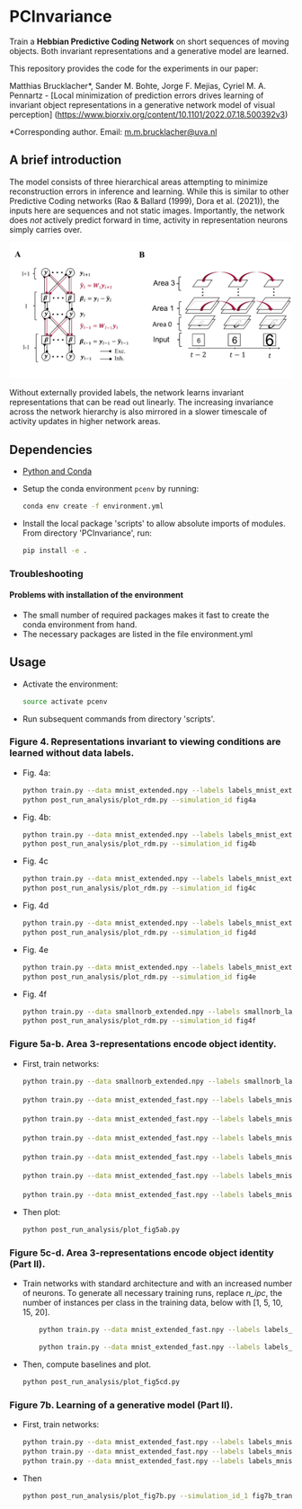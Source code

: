 # PCInvariance

Train a **Hebbian Predictive Coding Network** on short sequences of moving objects. Both invariant representations and a generative model are learned.

This repository provides the code for the experiments in our paper:

Matthias Brucklacher*, Sander M. Bohte, Jorge F. Mejias, Cyriel M. A. Pennartz - [Local minimization of prediction errors drives learning of invariant object representations in a generative network model of visual perception] (https://www.biorxiv.org/content/10.1101/2022.07.18.500392v3)

&ast;Corresponding author. Email: m.m.brucklacher@uva.nl


## A brief introduction

The model consists of three hierarchical areas attempting to minimize reconstruction errors in inference and learning. While this is similar to other Predictive Coding networks (Rao & Ballard (1999), Dora et al. (2021)), the inputs here are sequences and not static images. Importantly, the network does *not* actively predict forward in time, activity in representation neurons simply carries over. 

<img src="readme_media/model.png" alt="mode" width="800"/>

Without externally provided labels, the network learns invariant representations that can be read out linearly. The increasing invariance across the network hierarchy is also mirrored in a slower timescale of activity updates in higher network areas.

## Dependencies
- [Python and Conda](https://www.anaconda.com/)
- Setup the conda environment `pcenv` by running:

    ```bash
    conda env create -f environment.yml
    ```

- Install the local package 'scripts' to allow absolute imports of modules. From directory 'PCInvariance', run:
    ```bash
    pip install -e .
    ```

### Troubleshooting
#### Problems with installation of the environment
- The small number of required packages makes it fast to create the conda environment from hand. 
- The necessary packages are listed in the file environment.yml

## **Usage**
- Activate the environment:
    ```bash
    source activate pcenv
    ```
- Run subsequent commands from directory 'scripts'.

### **Figure 4. Representations invariant to viewing conditions are learned without data labels.**
- Fig. 4a: 
    ```bash
    python train.py --data mnist_extended.npy --labels labels_mnist_extended.npy --trafos 0 0 0 --resultfolder fig4a --epochs 0
    python post_run_analysis/plot_rdm.py --simulation_id fig4a 
    ```

- Fig. 4b:
    ```bash
    python train.py --data mnist_extended.npy --labels labels_mnist_extended.npy --trafos 1 1 1 --resultfolder fig4b --epochs 20
    python post_run_analysis/plot_rdm.py --simulation_id fig4b
    ```

- Fig. 4c
    ```bash
    python train.py --data mnist_extended.npy --labels labels_mnist_extended.npy --trafos 0 0 0 --resultfolder fig4c --epochs 20
    python post_run_analysis/plot_rdm.py --simulation_id fig4c
    ```

- Fig. 4d
    ```bash
    python train.py --data mnist_extended.npy --labels labels_mnist_extended.npy --trafos 0 0 0 --noise_on 1 --resultfolder fig4d --epochs 20
    python post_run_analysis/plot_rdm.py --simulation_id fig4d
    ```

- Fig. 4e
    ```bash
    python train.py --data mnist_extended.npy --labels labels_mnist_extended.npy --trafos 2 2 2 --resultfolder fig4e --epochs 20
    python post_run_analysis/plot_rdm.py --simulation_id fig4e
    ```

- Fig. 4f
    ```bash
    python train.py --data smallnorb_extended.npy --labels smallnorb_labels.npy --trafos 0 0 0 --resultfolder fig4f --epochs 20
    python post_run_analysis/plot_rdm.py --simulation_id fig4f
    ```
### **Figure 5a-b. Area 3-representations encode object identity.**
- First, train networks:
    ```bash
    python train.py --data smallnorb_extended.npy --labels smallnorb_labels.npy --trafos 0 0 0 --resultfolder fig5a --epochs 20 --n_runs 4

    python train.py --data mnist_extended_fast.npy --labels labels_mnist_extended.npy --trafos 0 0 0 --resultfolder fig5b_trafo-0_static-0_noise-0 --epochs 20 --n_runs 4

    python train.py --data mnist_extended_fast.npy --labels labels_mnist_extended.npy --trafos 1 1 1 --resultfolder fig5b_trafo-1_static-0_noise-0 --epochs 20 --n_runs 4

    python train.py --data mnist_extended_fast.npy --labels labels_mnist_extended.npy --trafos 2 2 2 --resultfolder fig5b_trafo-2_static-0_noise-0 --epochs 20 --n_runs 4

    python train.py --data mnist_extended_fast.npy --labels labels_mnist_extended.npy --trafos 0 0 0 --resultfolder fig5b_trafo-0_static-1_noise-0 --do_train_static 1 --epochs 20 --n_runs 4

    python train.py --data mnist_extended_fast.npy --labels labels_mnist_extended.npy --trafos 1 1 1 --resultfolder fig5b_trafo-1_static-1_noise-0 --do_train_static 1 --epochs 20 --n_runs 4

    python train.py --data mnist_extended_fast.npy --labels labels_mnist_extended.npy --trafos 2 2 2 --resultfolder fig5b_trafo-2_static-1_noise-0 --do_train_static 1 --epochs 20 --n_runs 4
    ```
- Then plot:
    ```bash
    python post_run_analysis/plot_fig5ab.py 
    ```

### **Figure 5c-d. Area 3-representations encode object identity (Part II).**
- Train networks with standard architecture and with an increased number of neurons. To generate all necessary training runs, replace *n_ipc*, the number of instances per class in the training data, below with [1, 5, 10, 15, 20].
    ```bash
        python train.py --data mnist_extended_fast.npy --labels labels_mnist_extended.npy --trafos 0 0 0 --resultfolder fig5cd_arch-[2000-500-30]_nipc-<n_ipc> --epochs 20 --n_runs 4 --use_validation_data 1 --n_instances_per_class_train <n_ipc>
    ```
    ```bash
        python train.py --data mnist_extended_fast.npy --labels labels_mnist_extended.npy --trafos 0 0 0 --resultfolder fig5cd_arch-[4000-2000-90]_nipc-<n_ipc> --epochs 20 --n_runs 4 --use_validation_data 1 --n_instances_per_class_train <n_ipc>
    ```
- Then, compute baselines and plot.
    ```bash
    python post_run_analysis/plot_fig5cd.py 
    ```
<!-- 
### **Figure 6. The network develops a hierarchy of timescales comparable to experimental data from rodent visual cortex.**
-->

### Figure 7b. Learning of a generative model (Part II). 
- First, train networks:
    ```bash
    python train.py --data mnist_extended_fast.npy --labels labels_mnist_extended.npy --trafos 0 0 0 --resultfolder fig7b_translation --epochs 20 --n_runs 4
    python train.py --data mnist_extended_fast.npy --labels labels_mnist_extended.npy --trafos 1 1 1 --resultfolder fig7b_rotation --epochs 20 --n_runs 4
    python train.py --data mnist_extended_fast.npy --labels labels_mnist_extended.npy --trafos 2 2 2 --resultfolder fig7b_scaling --epochs 20 --n_runs 4
    ```
- Then
    ```bash
    python post_run_analysis/plot_fig7b.py --simulation_id_1 fig7b_translation --simulation_id_2 fig7b_rotation --simulation_id_3 fig7b_scaling
    ```
<!--
### **Figure 8. Reconstruction of partially occluded sequences.**
-->